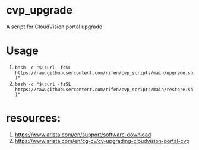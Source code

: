 # cvp_upgrade

A script for CloudVision portal upgrade

# Usage
1. `bash -c "$(curl -fsSL https://raw.githubusercontent.com/rifen/cvp_scripts/main/upgrade.sh)"`
2. `bash -c "$(curl -fsSL https://raw.githubusercontent.com/rifen/cvp_scripts/main/restore.sh)"`

# resources:
1. https://www.arista.com/en/support/software-download
2. https://www.arista.com/en/cg-cv/cv-upgrading-cloudvision-portal-cvp
